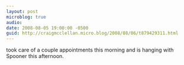 ```yaml
---
layout: post
microblog: true
audio: 
date: 2008-08-05 19:00:00 -0500
guid: http://craigmcclellan.micro.blog/2008/08/06/t879429311.html
---
```

took care of a couple appointments this morning and is hanging with Spooner this afternoon.

